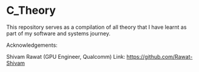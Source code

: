 # C_Theory
This repository serves as a compilation of all theory that I have learnt as part of my software and systems journey.

Acknowledgements:

Shivam Rawat (GPU Engineer, Qualcomm)
Link: https://github.com/Rawat-Shivam

